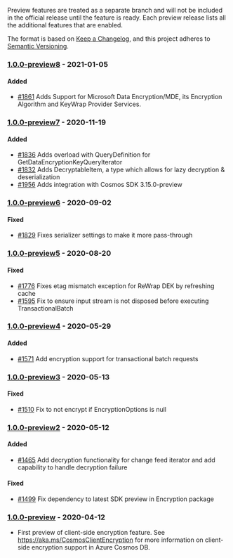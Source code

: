 Preview features are treated as a separate branch and will not be included in the official release until the feature is ready. Each preview release lists all the additional features that are enabled.

The format is based on [Keep a Changelog](https://keepachangelog.com/en/1.0.0/),
and this project adheres to [Semantic Versioning](https://semver.org/spec/v2.0.0.html).

### <a name="1.0.0-preview8"/> [1.0.0-preview8](https://www.nuget.org/packages/Microsoft.Azure.Cosmos.Encryption/1.0.0-preview8) - 2021-01-05

#### Added 
- [#1861](https://github.com/Azure/azure-cosmos-dotnet-v3/pull/1861) Adds Support for Microsoft Data Encryption/MDE, its Encryption Algorithm and KeyWrap Provider Services.


### <a name="1.0.0-preview7"/> [1.0.0-preview7](https://www.nuget.org/packages/Microsoft.Azure.Cosmos.Encryption/1.0.0-preview7) - 2020-11-19

#### Added 
- [#1836](https://github.com/Azure/azure-cosmos-dotnet-v3/pull/1836) Adds overload with QueryDefinition for GetDataEncryptionKeyQueryIterator
- [#1832](https://github.com/Azure/azure-cosmos-dotnet-v3/pull/1832) Adds DecryptableItem, a type which allows for lazy decryption & deserialization
- [#1956](https://github.com/Azure/azure-cosmos-dotnet-v3/pull/1956) Adds integration with Cosmos SDK 3.15.0-preview


### <a name="1.0.0-preview6"/> [1.0.0-preview6](https://www.nuget.org/packages/Microsoft.Azure.Cosmos.Encryption/1.0.0-preview6) - 2020-09-02

#### Fixed
- [#1829](https://github.com/Azure/azure-cosmos-dotnet-v3/pull/1829) Fixes serializer settings to make it more pass-through

### <a name="1.0.0-preview5"/> [1.0.0-preview5](https://www.nuget.org/packages/Microsoft.Azure.Cosmos.Encryption/1.0.0-preview5) - 2020-08-20

#### Fixed
- [#1776](https://github.com/Azure/azure-cosmos-dotnet-v3/pull/1776) Fixes etag mismatch exception for ReWrap DEK by refreshing cache
- [#1595](https://github.com/Azure/azure-cosmos-dotnet-v3/pull/1595) Fix to ensure input stream is not disposed before executing TransactionalBatch


### <a name="1.0.0-preview4"/> [1.0.0-preview4](https://www.nuget.org/packages/Microsoft.Azure.Cosmos.Encryption/1.0.0-preview4) - 2020-05-29

#### Added 
- [#1571](https://github.com/Azure/azure-cosmos-dotnet-v3/pull/1571) Add encryption support for transactional batch requests


### <a name="1.0.0-preview3"/> [1.0.0-preview3](https://www.nuget.org/packages/Microsoft.Azure.Cosmos.Encryption/1.0.0-preview3) - 2020-05-13

#### Fixed
- [#1510](https://github.com/Azure/azure-cosmos-dotnet-v3/pull/1510) Fix to not encrypt if EncryptionOptions is null


### <a name="1.0.0-preview2"/> [1.0.0-preview2](https://www.nuget.org/packages/Microsoft.Azure.Cosmos.Encryption/1.0.0-preview2) - 2020-05-12

#### Added
- [#1465](https://github.com/Azure/azure-cosmos-dotnet-v3/pull/1465) Add decryption functionality for change feed iterator and add capability to handle decryption failure

#### Fixed
- [#1499](https://github.com/Azure/azure-cosmos-dotnet-v3/pull/1499) Fix dependency to latest SDK preview in Encryption package


### <a name="1.0.0-preview"/> [1.0.0-preview](https://www.nuget.org/packages/Microsoft.Azure.Cosmos.Encryption/1.0.0-preview) - 2020-04-12
- First preview of client-side encryption feature. See https://aka.ms/CosmosClientEncryption for more information on client-side encryption support in Azure Cosmos DB.